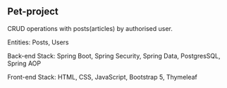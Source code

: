 <h2>Pet-project</h2>

CRUD operations with posts(articles) by authorised user.

Entities: Posts, Users

Back-end Stack: Spring Boot, Spring Security, Spring Data, PostgresSQL, Spring AOP

Front-end Stack: HTML, CSS, JavaScript, Bootstrap 5, Thymeleaf